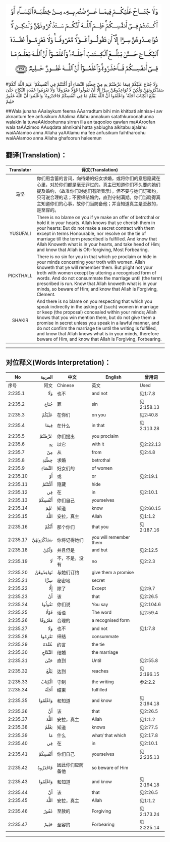 ![002:235](images/002_235.gif)

#وَلَا جُنَاحَ عَلَيْكُمْ فِيمَا عَرَّضْتُمْ بِهِ مِنْ خِطْبَةِ النِّسَاءِ أَوْ أَكْنَنْتُمْ فِي أَنْفُسِكُمْ ۚ عَلِمَ اللَّهُ أَنَّكُمْ سَتَذْكُرُونَهُنَّ وَلَٰكِنْ لَا تُوَاعِدُوهُنَّ سِرًّا إِلَّا أَنْ تَقُولُوا قَوْلًا مَعْرُوفًا ۚ وَلَا تَعْزِمُوا عُقْدَةَ النِّكَاحِ حَتَّىٰ يَبْلُغَ الْكِتَابُ أَجَلَهُ ۚ وَاعْلَمُوا أَنَّ اللَّهَ يَعْلَمُ مَا فِي أَنْفُسِكُمْ فَاحْذَرُوهُ ۚ وَاعْلَمُوا أَنَّ اللَّهَ غَفُورٌ حَلِيمٌ 

##Wala junaha AAalaykum feema AAarradtum bihi min khitbati alnnisa-i aw aknantum fee anfusikum AAalima Allahu annakum satathkuroonahunna walakin la tuwaAAidoohunna sirran illa an taqooloo qawlan maAAroofan wala taAAzimoo AAuqdata alnnikahi hatta yablugha alkitabu ajalahu waiAAlamoo anna Allaha yaAAlamu ma fee anfusikum faihtharoohu waiAAlamoo anna Allaha ghafoorun haleemun 

## 翻译(Translation)：

| Translator | 译文(Translation)                                            |
| :--------: | ------------------------------------------------------------ |
|    马坚    | 你们用含蓄的言词，向待婚的妇女求婚，或将你们的意思隐藏在心里，对於你们都是毫无罪过的。真主已知道你们不久要向她们提及婚约，（故准你们对她们有所表示），但不要与她们订密约，只可说合理的话；不要缔结婚约，直到守制满期。你们当晓得真主知道你们的心事，故你们当防备他；并当知道真主是至赦的，是至容的。 |
|  YUSUFALI  | There is no blame on you if ye make an offer of betrothal or hold it in your hearts. Allah knows that ye cherish them in your hearts: But do not make a secret contract with them except in terms Honourable, nor resolve on the tie of marriage till the term prescribed is fulfilled. And know that Allah Knoweth what is in your hearts, and take heed of Him; and know that Allah is Oft-forgiving, Most Forbearing. |
| PICKTHALL  | There is no sin for you in that which ye proclaim or hide in your minds concerning your troth with women. Allah knoweth that ye will remember them. But plight not your troth with women except by uttering a recognised form of words. And do not consummate the marriage until (the term) prescribed is run. Know that Allah knoweth what is in your minds, so beware of Him; and know that Allah is Forgiving, Clement. |
|   SHAKIR   | And there is no blame on you respecting that which you speak indirectly in the asking of (such) women in marriage or keep (the proposal) concealed within your minds; Allah knows that you win mention them, but do not give them a promise in secret unless you speak in a lawful manner, and do not confirm the marriage tie until the writing is fulfilled, and know that Allah knows what is in your minds, therefore beware of Him, and know that Allah is Forgiving, Forbearing. |

---

## 对位释义(Words Interpretation)：

| No   | العربية | 中文    | English | 曾用词 |
| ---- | ------: | ------- | ------- | ------ |
| 序号 |    阿文 | Chinese | 英文    | Used   |
| 2:235.1  | وَلَا       | 也不             | and not                | 见1:7.8    |
| 2:235.2  | جُنَاحَ      | 罪               | sin                    | 见2:158.13 |
| 2:235.3  | عَلَيْكُمْ     | 在你们           | on you                 | 见2:40.8   |
| 2:235.4  | فِيمَا      | 在什么           | in that                | 见2:113.28 |
| 2:235.5  | عَرَّضْتُمْ     | 你们提出         | you proclaim           |            |
| 2:235.6  | بِهِ        | 以它             | with it                | 见2:22.13  |
| 2:235.7  | مِنْ        | 从               | from                   | 见2:4.8    |
| 2:235.8  | خِطْبَةِ      | 求婚             | betrothal              |            |
| 2:235.9  | النِّسَاءِ    | 妇女们的         | of women               |            |
| 2:235.10 | أَوْ        | 或               | or                     | 见2:19.1   |
| 2:235.11 | أَكْنَنْتُمْ    | 隐藏             | hide                   |            |
| 2:235.12 | فِي        | 在               | in                     | 见2:10.1   |
| 2:235.13 | أَنْفُسِكُمْ    | 你们自己         | yourselves             |            |
| 2:235.14 | عَلِمَ       | 知道             | know                   | 见2:60.15  |
| 2:235.15 | اللَّهُ      | 安拉，真主       | Allah                  | 见1:1.2    |
| 2:235.16 | أَنَّكُمْ      | 那个你们         | that you               | 见2:187.16 |
| 2:235.17 | سَتَذْكُرُونَهُنَّ | 你将记得她们     | you will remember them |            |
| 2:235.18 | وَلَٰكِنْ      | 并且但是         | and but                | 见2:12.5   |
| 2:235.19 | لَا        | 不，不是，没有   | no                     | 见2:2.3    |
| 2:235.20 | تُوَاعِدُوهُنَّ  | 与她们订约       | give them a promise    |            |
| 2:235.21 | سِرًّا       | 秘密地           | secret                 |            |
| 2:235.22 | إِلَّا       | 除了             | Except                 | 见2:9.7    |
| 2:235.23 | أَنْ        | 该               | that                   | 见2:26.5   |
| 2:235.24 | تَقُولُوا    | 你们说           | You say                | 见2:104.6  |
| 2:235.25 | قَوْلًا      | 话语             | The word               | 见2:59.4   |
| 2:235.26 | مَعْرُوفًا    | 合理的           | a recognised form      |            |
| 2:235.27 | وَلَا       | 也不             | and not                | 见1:7.8    |
| 2:235.28 | تَعْزِمُوا    | 缔结             | consummate             |            |
| 2:235.29 | عُقْدَةَ      | 约言             | the tie                |            |
| 2:235.30 | النِّكَاحِ    | 结婚             | the marriage           |            |
| 2:235.31 | حَتَّىٰ       | 直到             | Until                  | 见2:55.8   |
| 2:235.32 | يَبْلُغَ      | 达到             | reaches                | 见2:196.15 |
| 2:235.33 | الْكِتَابُ    | 守制             | the writing            | 参2:2.2    |
| 2:235.34 | أَجَلَهُ      | 结束             | fulfilled              |            |
| 2:235.35 | وَاعْلَمُوا   | 和知道           | and know               | 见2:194.18 |
| 2:235.36 | أَنَّ        | 该               | that                   | 见2:26.5   |
| 2:235.37 | اللَّهَ      | 安拉，真主       | Allah                  | 见1:1.2    |
| 2:235.38 | يَعْلَمُ      | 知道             | knows                  | 见2:77.5   |
| 2:235.39 | مَا        | 什么             | what/ that which       | 见2:17.8   |
| 2:235.40 | فِي        | 在               | in                     | 见2:10.1   |
| 2:235.41 | أَنْفُسِكُمْ    | 你们自己         | yourselves             | 见2:235.13 |
| 2:235.42 | فَاحْذَرُوهُ   | 因此你们应防备他 | so beware of Him       |            |
| 2:235.43 | وَاعْلَمُوا   | 和知道           | and know               | 见2:194.18 |
| 2:235.44 | أَنَّ        | 该               | that                   | 见2:26.5   |
| 2:235.45 | اللَّهَ      | 安拉，真主       | Allah                  | 见1:1.2    |
| 2:235.46 | غَفُورٌ      | 至赦的           | Forgiving              | 见2:173.24 |
| 2:235.47 | حَلِيمٌ      | 至容的           | Forbearing             | 见2:225.14 |

---

